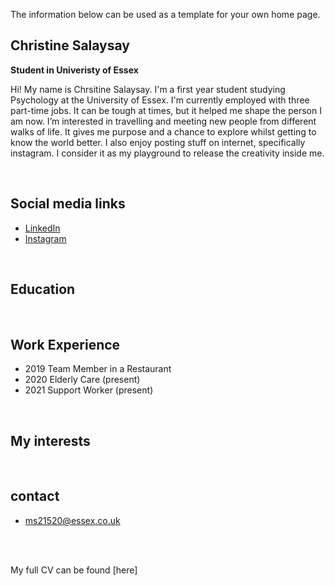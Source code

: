 The information below can be used as a template for your own home page. 

## Christine Salaysay
**Student in Univeristy of Essex**  

Hi! My name is Chrsitine Salaysay. I'm a first year student studying Psychology at the University of Essex. I'm currently employed with three part-time jobs. It can be tough at times, but it helped me shape the person I am now. I’m interested in travelling and meeting new people from different walks of life. It gives me purpose and a chance to explore whilst getting to know the world better. I also enjoy posting stuff on internet, specifically instagram. I consider it as my playground to release the creativity inside me. 


<br>

## Social media links
- [LinkedIn](https://www.linkedin.com/in/christine-salaysay-ba6506225/)
- [Instagram](https://www.instagram.com/christinetorreliza/)


<br>

## Education

<br>

## Work Experience
- 2019 Team Member in a Restaurant
- 2020 Elderly Care (present)
- 2021 Support Worker (present)
<br>

## My interests

<br>

## contact
- ms21520@essex.co.uk 



<br><br> 

My full CV can be found [here]
